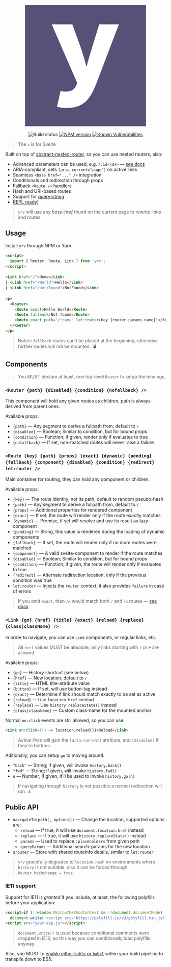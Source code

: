 <div align="center">

![yrv](yrv.png)

![Build status](https://github.com/pateketrueke/yrv/workflows/build/badge.svg)
[![NPM version](https://img.shields.io/npm/v/yrv)](https://www.npmjs.com/package/yrv)
[![Known Vulnerabilities](https://snyk.io/test/npm/yrv/badge.svg)](https://snyk.io/test/npm/yrv)

</div>

> The `v` is for Svelte

Built on top of [abstract-nested-router](https://www.npmjs.com/package/abstract-nested-router), so you can use nested routers, also:

- Advanced parameters can be used, e.g. `/:id<\d+>` &mdash; [see docs](https://www.npmjs.com/package/abstract-nested-router#params)
- ARIA-compliant, sets `[aria-current="page"]` on active links
- Seamless `<base href="..." />` integration
- Conditionals and redirection through props
- Fallback `<Route />` handlers
- Hash and URI-based routes
- Support for [query-string](https://www.npmjs.com/package/query-string)
- [REPL ready!](https://svelte.dev/repl/0f07c6134b16432591a9a3a0095a80de?version=3.12.1)

> `yrv` will use any _base-href_ found on the current page to rewrite links and routes.

## Usage

Install `yrv` through NPM or Yarn:

```html
<script>
  import { Router, Route, Link } from 'yrv';
</script>

<Link href="/">Home</Link>
| <Link href="/World">Hello</Link>
| <Link href="/not/found">NotFound</Link>

<p>
  <Router>
    <Route exact>Hello World</Route>
    <Route fallback>Not found</Route>
    <Route exact path="/:name" let:router>Hey {router.params.name}!</Route>
  </Router>
</p>
```

> Notice `fallback` routes can’t be placed at the beginning, otherwise further routes will not be mounted. :bomb:

## Components

> You MUST declare at least, one top-level `Router` to setup the bindings.

### `<Router {path} {disabled} {condition} {nofallback} />`

This component will hold any given routes as children, path is always derived from parent ones.

Available props:

- `{path}` &mdash; Any segment to derive a fullpath from, default to `/`
- `{disabled}` &mdash; Boolean; Similar to condition, but for bound props
- `{condition}` &mdash; Function; if given, render only if evaluates to true
- `{nofallback}` &mdash; If set, non-matched routes will never raise a failure

### `<Route {key} {path} {props} {exact} {dynamic} {pending} {fallback} {component} {disabled} {condition} {redirect} let:router />`

Main container for routing, they can hold any component or children.

Available props:

- `{key}` &mdash; The route identity, not its path; default to random pseudo-hash
- `{path}` &mdash; Any segment to derive a fullpath from, default to `/`
- `{props}` &mdash; Additional properties for rendered component
- `{exact}` &mdash; If set, the route will render only if the route exactly matches
- `{dynamic}` &mdash; Promise, if set will resolve and use its result as lazy-component
- `{pending}` &mdash; String, this value is rendered during the loading of dynamic components
- `{fallback}` &mdash; If set, the route will render only if no more routes were matched
- `{component}` &mdash; A valid svelte-component to render if the route matches
- `{disabled}` &mdash; Boolean; Similar to condition, but for bound props
- `{condition}` &mdash; Function; if given, the route will render only if evaluates to true
- `{redirect}` &mdash; Alternate redirection location, only if the previous condition was true
- `let:router` &mdash; Injects the `router` context, it also provides `failure` in case of errors

> If you omit `exact`, then `/x` would match both `/` and `/x` routes &mdash; [see docs](https://www.npmjs.com/package/abstract-nested-router#params)

### `<Link {go} {href} {title} {exact} {reload} {replace} {class|className} />`

In order to navigate, you can use `Link` components, or regular links, etc.

> All `href` values MUST be absolute, only links starting with `/` or `#` are allowed.

Available props:

- `{go}` &mdash; History shortcut (see below)
- `{href}` &mdash; New location, default to `/`
- `{title}` &mdash; HTML title-attribute value
- `{button}` &mdash; If set, will use button-tag instead
- `{exact}` &mdash; Determine if link should match exactly to be set as active
- `{reload}` &mdash; Use `location.href` instead
- `{replace}` &mdash; Use `history.replaceState()` instead
- `{class|className}` &mdash; Custom class-name for the mounted anchor

Normal `on:click` events are still allowed, so you can use:

```html
<Link on:click={() => location.reload()}>Reload</Link>
```

> Active _links_ will gain the `[aria-current]` attribute, and `[disabled]` if they're buttons.

Aditionally, you can setup  `go` to moving around:

- `"back"` &mdash; String; if given, will invoke `history.back()`
- `"fwd"` &mdash; String; if given, will invoke `history.fwd()`
- `n` &mdash; Number; if given, it'll be used to invoke `history.go(n)`

> If navigating through `history` is not possible a normal redirection will run. :anchor:

## Public API

- `navigateTo(path[, options])` &mdash; Change the location, supported options are:
  - `reload` &mdash; If true, it will use `document.location.href` instead
  - `replace` &mdash; If true, it will use `history.replaceState()` instead
  - `params` &mdash; Used to replace `:placeholders` from given path
  - `queryParams` &mdash; Additional search-params for the new location
- `$router` &mdash; Store with shared routeInfo details, similar to `let:router`

> `yrv` gracefully degrades to `location.hash` on environments where `history` is not suitable, also it can be forced through `Router.hashchange = true`.

### IE11 support

Support for IE11 is _granted_ if you include, at least, the following polyfills before your application:

```html
<script>if (!!window.MSInputMethodContext && !!document.documentMode)
  document.write('<script src="https://polyfill.io/v3/polyfill.min.js?features=default,Promise,Object.getOwnPropertyDescriptors"><\/script>');</script>
<script src="your-app.js"></script>
```

> `document.write()` is used because conditional comments were dropped in IE10, so this way you can conditionally load polyfills anyway.

Also, you MUST to [enable either `buble` or `babel`](https://github.com/sveltejs/svelte/issues/2621) within your build pipeline to transpile down to ES5.
